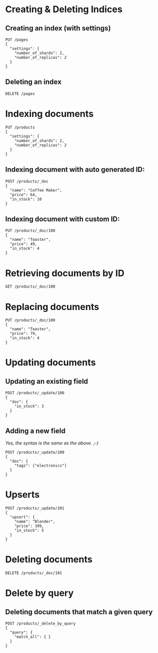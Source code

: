 # Creating & Deleting Indices

## Creating an index (with settings)

```
PUT /pages
{
  "settings": {
    "number_of_shards": 2,
    "number_of_replicas": 2
  }
}
```

## Deleting an index

```
DELETE /pages
```

# Indexing documents

```
PUT /products
{
  "settings": {
    "number_of_shards": 2,
    "number_of_replicas": 2
  }
}
```

## Indexing document with auto generated ID:

```
POST /products/_doc
{
  "name": "Coffee Maker",
  "price": 64,
  "in_stock": 10
}
```

## Indexing document with custom ID:

```
PUT /products/_doc/100
{
  "name": "Toaster",
  "price": 49,
  "in_stock": 4
}
```

# Retrieving documents by ID

```
GET /products/_doc/100
```

# Replacing documents

```
PUT /products/_doc/100
{
  "name": "Toaster",
  "price": 79,
  "in_stock": 4
}
```

# Updating documents

## Updating an existing field

```
POST /products/_update/100
{
  "doc": {
    "in_stock": 3
  }
}
```

## Adding a new field

_Yes, the syntax is the same as the above. ;-)_

```
POST /products/_update/100
{
  "doc": {
    "tags": ["electronics"]
  }
}
```

# Upserts

```
POST /products/_update/101
{
  "upsert": {
    "name": "Blender",
    "price": 399,
    "in_stock": 5
  }
}
```

# Deleting documents

```
DELETE /products/_doc/101
```

# Delete by query

## Deleting documents that match a given query

```
POST /products/_delete_by_query
{
  "query": {
    "match_all": { }
  }
}
```